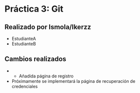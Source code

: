 # Práctica 3: Git
## Realizado por Ismola/Ikerzz
- EstudianteA
- EstudianteB
## Cambios realizados
- - Añadida página de registro
- Próximamente se implementará la página de recuperación de credenciales